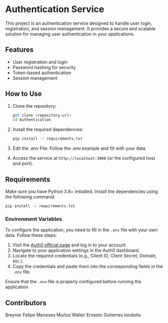 # Authentication Service

This project is an authentication service designed to handle user login, registration, and session management. It provides a secure and scalable solution for managing user authentication in your applications.

## Features
- User registration and login
- Password hashing for security
- Token-based authentication
- Session management

## How to Use

1. Clone the repository:
    ```bash
    git clone <repository-url>
    cd Authentication
    ```

2. Install the required dependencies:
    ```bash
    pip install -r requirements.txt
    ```

3. Edit the .env File:
    Follow the .env.example and fill with your data

4. Access the service at `http://localhost:3000` (or the configured host and port).

## Requirements

Make sure you have Python 3.8+ installed. Install the dependencies using the following command:
```bash
pip install -r requirements.txt
```

### Environment Variables

To configure the application, you need to fill in the `.env` file with your own data. Follow these steps:

1. Visit the [Auth0 official page](https://auth0.com/) and log in to your account.
2. Navigate to your application settings in the Auth0 dashboard.
3. Locate the required credentials (e.g., Client ID, Client Secret, Domain, etc.).
4. Copy the credentials and paste them into the corresponding fields in the `.env` file.

Ensure that the `.env` file is properly configured before running the application. 


## Contributors
Breyner Felipe Meneses Muñoz
Walter Ernesto Gutierres londoño